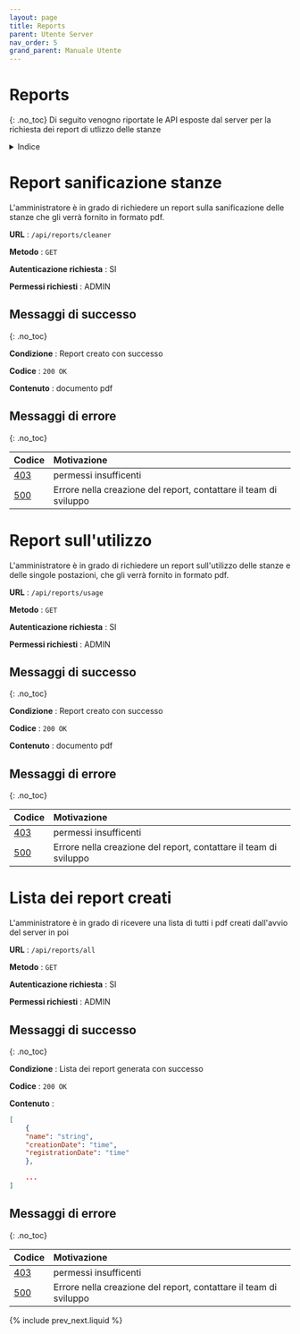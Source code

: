 ```yaml
---
layout: page
title: Reports
parent: Utente Server
nav_order: 5
grand_parent: Manuale Utente
---
```

# Reports
{: .no_toc}
Di seguito venogno riportate le API esposte dal server per la
richiesta dei report di utlizzo delle stanze

<details closed markdown="block">
  <summary>
    Indice
  </summary>
  {: .text-delta }
1. TOC
{:toc}
</details>

# Report sanificazione stanze

L'amministratore è in grado di richiedere un report sulla
sanificazione delle stanze che gli verrà fornito in formato pdf.

**URL** : `/api/reports/cleaner`

**Metodo** : `GET`

**Autenticazione richiesta** : SI

**Permessi richiesti** : ADMIN

## Messaggi di successo
{: .no_toc}

**Condizione** : Report creato con successo

**Codice** : `200 OK`

**Contenuto** : documento pdf

## Messaggi di errore
{: .no_toc}

| Codice                                                              | Motivazione                                                       |
|:--------------------------------------------------------------------|:------------------------------------------------------------------|
| [403](https://developer.mozilla.org/en-US/docs/Web/HTTP/Status/403) | permessi insufficenti                                             |
| [500](https://developer.mozilla.org/en-US/docs/Web/HTTP/Status/500) | Errore nella creazione del report, contattare il team di sviluppo |


# Report sull'utilizzo

L'amministratore è in grado di richiedere un report sull'utilizzo
delle stanze e delle singole postazioni, che gli verrà fornito in
formato pdf.

**URL** : `/api/reports/usage`

**Metodo** : `GET`

**Autenticazione richiesta** : SI

**Permessi richiesti** : ADMIN

## Messaggi di successo
{: .no_toc}

**Condizione** : Report creato con successo

**Codice** : `200 OK`

**Contenuto** : documento pdf

## Messaggi di errore
{: .no_toc}

| Codice                                                              | Motivazione                                                       |
|:--------------------------------------------------------------------|:------------------------------------------------------------------|
| [403](https://developer.mozilla.org/en-US/docs/Web/HTTP/Status/403) | permessi insufficenti                                             |
| [500](https://developer.mozilla.org/en-US/docs/Web/HTTP/Status/500) | Errore nella creazione del report, contattare il team di sviluppo |


# Lista dei report creati

L'amministratore è in grado di ricevere una lista di tutti i pdf
creati dall'avvio del server in poi

**URL** : `/api/reports/all`

**Metodo** : `GET`

**Autenticazione richiesta** : SI

**Permessi richiesti** : ADMIN

## Messaggi di successo
{: .no_toc}

**Condizione** : Lista dei report generata con successo

**Codice** : `200 OK`

**Contenuto** : 
```json
[
    {
	"name": "string",
	"creationDate": "time",
	"registrationDate": "time"
    },

    ...
]
```

## Messaggi di errore
{: .no_toc}

| Codice                                                              | Motivazione                                                       |
|:--------------------------------------------------------------------|:------------------------------------------------------------------|
| [403](https://developer.mozilla.org/en-US/docs/Web/HTTP/Status/403) | permessi insufficenti                                             |
| [500](https://developer.mozilla.org/en-US/docs/Web/HTTP/Status/500) | Errore nella creazione del report, contattare il team di sviluppo |


{% include prev_next.liquid %}
